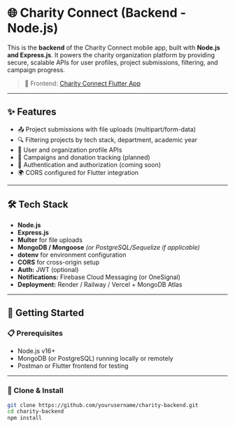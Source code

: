 # 🌐 Charity Connect (Backend - Node.js)

This is the **backend** of the Charity Connect mobile app, built with **Node.js and Express.js**. It powers the charity organization platform by providing secure, scalable APIs for user profiles, project submissions, filtering, and campaign progress.

> 🔗 Frontend: [Charity Connect Flutter App](https://github.com/mahi23jj/CharityConnect-app-Frontend)

---

## ✨ Features

- 📤 Project submissions with file uploads (multipart/form-data)
- 🔍 Filtering projects by tech stack, department, academic year
- 👤 User and organization profile APIs
- 🧾 Campaigns and donation tracking (planned)
- 🔐 Authentication and authorization (coming soon)
- 🌍 CORS configured for Flutter integration

---

## 🛠️ Tech Stack

- **Node.js**
- **Express.js**
- **Multer** for file uploads
- **MongoDB / Mongoose** *(or PostgreSQL/Sequelize if applicable)*
- **dotenv** for environment configuration
- **CORS** for cross-origin setup
- **Auth:** JWT (optional)
- **Notifications:** Firebase Cloud Messaging (or OneSignal)
- **Deployment:** Render / Railway / Vercel + MongoDB Atlas

---

## 🚀 Getting Started

### 📋 Prerequisites

- Node.js v16+
- MongoDB (or PostgreSQL) running locally or remotely
- Postman or Flutter frontend for testing

---

### 🧪 Clone & Install

```bash
git clone https://github.com/yourusername/charity-backend.git
cd charity-backend
npm install
